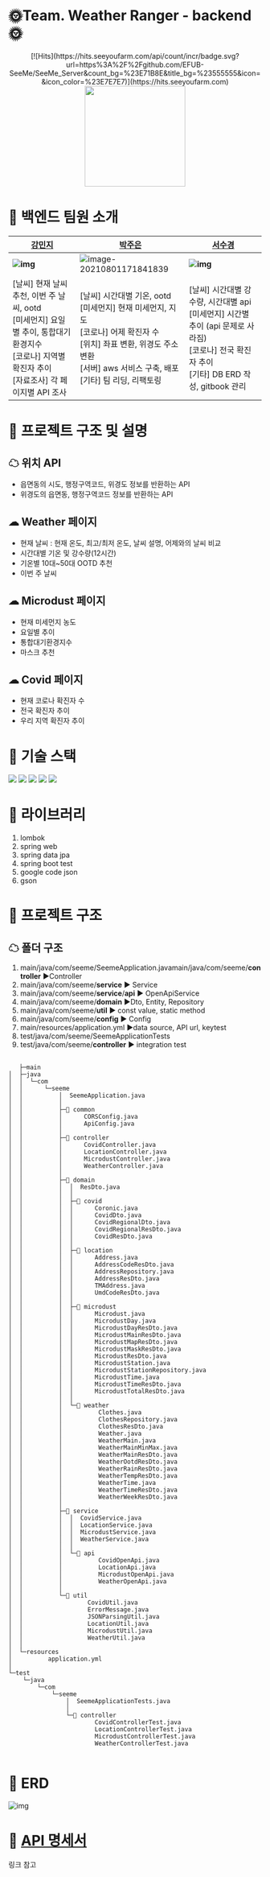 # 🌞Team. Weather Ranger - backend🌞

<div align=center>
  [![Hits](https://hits.seeyoufarm.com/api/count/incr/badge.svg?url=https%3A%2F%2Fgithub.com/EFUB-SeeMe/SeeMe_Server&count_bg=%23E71B8E&title_bg=%23555555&icon=&icon_color=%23E7E7E7)](https://hits.seeyoufarm.com) 
</div>

<div align=center>

<img src = "https://user-images.githubusercontent.com/68282057/127765868-d29a1154-c7d2-4c95-ab77-e1a72bbef5b2.png" height="200px">
</div>

# 🌈 백엔드 팀원 소개

| [강민지](https://github.com/nitronium102)                    | [박주은](https://github.com/hoit1302)                        | [서수경](https://github.com/sukyeongs)                       |
| ------------------------------------------------------------ | ------------------------------------------------------------ | ------------------------------------------------------------ |
| **![img](https://lh4.googleusercontent.com/fO4iZwIoHdE2Nz9BPVrkDoHo1f7YcpNnnOrUxKnJx8Z3rBPfMhB9AtCSD3qku0U00GirxfRJfUg58T8VIiEl4CXrYnsJL_-Ryoc6MY-q63szPSU8tEme7rMKQ2EpGY-h095BA-Nc)** | ![image-20210801171841839](C:\Users\Jueun\AppData\Roaming\Typora\typora-user-images\image-20210801171841839.png) | **![img](https://lh3.googleusercontent.com/vFtrKwbCwc3ndWdrL_GPC-AeWs33C0RPhDjAMIs7Cf7uZBjUY9TH1-RuD9m5yXOtBAdtkjiTjzJWKAoQWRYNxOVlYzAN31DKk7wavIWJK9wndd2IxLBqRIzhgJYWBFXheCD1XQPZ)** |
| [날씨] 현재 날씨 추천, 이번 주 날씨, ootd<br />[미세먼지] 요일별 추이, 통합대기환경지수 <br />[코로나] 지역별 확진자 추이<br />[자료조사] 각 페이지별 API 조사 | [날씨] 시간대별 기온, ootd<br />[미세먼지] 현재 미세먼지, 지도<br />[코로나] 어제 확진자 수<br />[위치] 좌표 변환, 위경도 주소 변환<br />[서버] aws 서비스 구축, 배포<br />[기타] 팀 리딩, 리팩토링 | [날씨] 시간대별 강수량, 시간대별 api <br />[미세먼지] 시간별 추이 (api 문제로 사라짐)<br />[코로나] 전국 확진자 추이<br />[기타] DB ERD 작성, gitbook 관리 |



# 🌈 프로젝트 구조 및 설명

## ☁ 위치 API

 - 읍면동의 시도, 행정구역코드, 위경도 정보를 반환하는 API
 - 위경도의 읍면동, 행정구역코드 정보를 반환하는 API

## ☁ Weather 페이지

 - 현재 날씨 : 현재 온도, 최고/최저 온도, 날씨 설명, 어제와의 날씨 비교
 - 시간대별 기온 및 강수량(12시간)
 - 기온별 10대~50대 OOTD 추천
 - 이번 주 날씨 

## ☁ Microdust 페이지

 - 현재 미세먼지 농도
 - 요일별 추이
 - 통합대기환경지수
 - 마스크 추천

## ☁ Covid 페이지

 - 현재 코로나 확진자 수
 - 전국 확진자 추이
 - 우리 지역 확진자 추이

    

# 🌈 기술 스택

<img src="https://img.shields.io/badge/SpringBoot-6DB33F?style=flat-square&logo=SpringBoot&logoColor=white"/></a> <img src="https://img.shields.io/badge/MySQL-4479A1?style=flat-square&logo=MySQL&logoColor=white"/></a>  <img src="https://img.shields.io/badge/Amazon EC2-232F3E?style=flat-square&logo=Amazon%20AWS&logoColor=white"/></a> <img src="https://img.shields.io/badge/Amazon S3-569A31?style=flat-square&logo=AmazonS3&logoColor=white"/></a> <img src="https://img.shields.io/badge/GitHub -181717?style=flat-square&logo=GitHub&logoColor=white"/></a> 



# 🌈 라이브러리

1. lombok
2. spring web
3. spring data jpa
4. spring boot test
5. google code json
6. gson



# 🌈 프로젝트 구조

## ☁ 폴더 구조

1. main/java/com/seeme/SeemeApplication.javamain/java/com/seeme/**controller** ▶️Controller
2. main/java/com/seeme/**service** ▶️ Service
3. main/java/com/seeme/**service**/**api** ▶️ OpenApiService
4. main/java/com/seeme/**domain** ▶️Dto, Entity, Repository
5. main/java/com/seeme/**util** ▶️ const value, static method
6. main/java/com/seeme/**config** ▶️ Config
7. main/resources/application.yml ▶️data source, API url, keytest
8. test/java/com/seeme/SeemeApplicationTests 
9. test/java/com/seeme/**controller** ▶️ integration test



<pre>
    <code>
   ├─main
│  ├─java
│  │  └─com
│  │      └─seeme
│  │          │  SeemeApplication.java
│  │          │
│  │          ├─📒 common 
│  │          │      CORSConfig.java
│  │          │      ApiConfig.java
│  │          │
│  │          ├─📒 controller
│  │          │      CovidController.java
│  │          │      LocationController.java
│  │          │      MicrodustController.java
│  │          │      WeatherController.java
│  │          │
│  │          ├─📒 domain
│  │          │  │  ResDto.java
│  │          │  │
│  │          │  ├─📒 covid
│  │          │  │      Coronic.java
│  │          │  │      CovidDto.java
│  │          │  │      CovidRegionalDto.java
│  │          │  │      CovidRegionalResDto.java
│  │          │  │      CovidResDto.java
│  │          │  │
│  │          │  ├─📒 location
│  │          │  │      Address.java
│  │          │  │      AddressCodeResDto.java
│  │          │  │      AddressRepository.java
│  │          │  │      AddressResDto.java
│  │          │  │      TMAddress.java
│  │          │  │      UmdCodeResDto.java
│  │          │  │
│  │          │  ├─📒 microdust
│  │          │  │      Microdust.java
│  │          │  │      MicrodustDay.java
│  │          │  │      MicrodustDayResDto.java
│  │          │  │      MicrodustMainResDto.java
│  │          │  │      MicrodustMapResDto.java
│  │          │  │      MicrodustMaskResDto.java
│  │          │  │      MicrodustResDto.java
│  │          │  │      MicrodustStation.java
│  │          │  │      MicrodustStationRepository.java
│  │          │  │      MicrodustTime.java
│  │          │  │      MicrodustTimeResDto.java
│  │          │  │      MicrodustTotalResDto.java
│  │          │  │
│  │          │  └─📒 weather
│  │          │          Clothes.java
│  │          │          ClothesRepository.java
│  │          │          ClothesResDto.java
│  │          │          Weather.java
│  │          │          WeatherMain.java
│  │          │          WeatherMainMinMax.java
│  │          │          WeatherMainResDto.java
│  │          │          WeatherOotdResDto.java
│  │          │          WeatherRainResDto.java
│  │          │          WeatherTempResDto.java
│  │          │          WeatherTime.java
│  │          │          WeatherTimeResDto.java
│  │          │          WeatherWeekResDto.java
│  │          │
│  │          ├─📒 service
│  │          │  │  CovidService.java
│  │          │  │  LocationService.java
│  │          │  │  MicrodustService.java
│  │          │  │  WeatherService.java
│  │          │  │
│  │          │  └─📒 api
│  │          │          CovidOpenApi.java
│  │          │          LocationApi.java
│  │          │          MicrodustOpenApi.java
│  │          │          WeatherOpenApi.java
│  │          │
│  │          └─📒 util
│  │                  CovidUtil.java
│  │                  ErrorMessage.java
│  │                  JSONParsingUtil.java
│  │                  LocationUtil.java
│  │                  MicrodustUtil.java
│  │                  WeatherUtil.java
│  │
│  └─resources
│          application.yml
│
└─test
    └─java
        └─com
            └─seeme
                │  SeemeApplicationTests.java
                │
                └─📒 controller
                        CovidControllerTest.java
                        LocationControllerTest.java
                        MicrodustControllerTest.java
                        WeatherControllerTest.java
</code>
</pre>




# 🌈 ERD

![img](https://lh6.googleusercontent.com/ZP55kR8IXG16yhJKRJPfzXQko1Qg5817NuIjkQL58bWwq-kKp37HeBe-xApRLmcPFyxH0UU7AU7HlDM_qwDKKjAmWZlEvruYErU0o3VemNH5_93zoI2agTPH5aXY6B7RZdExdBIX)



# 🌈 [API 명세서](https://ssk0967.gitbook.io/seeme-api/)

링크 참고
